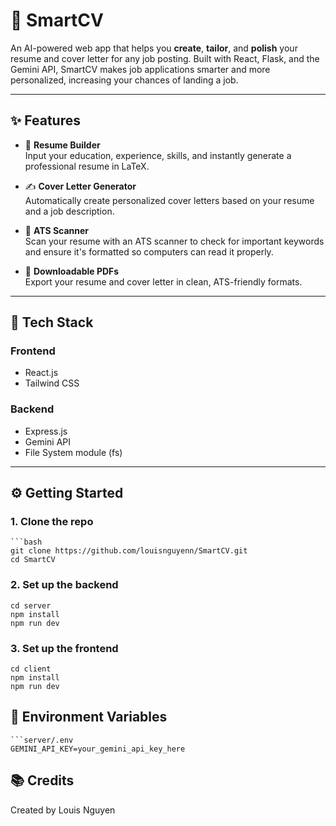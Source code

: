 # 🧠 SmartCV

An AI-powered web app that helps you **create**, **tailor**, and **polish** your resume and cover letter for any job posting. Built with React, Flask, and the Gemini API, SmartCV makes job applications smarter and more personalized, increasing your chances of landing a job.

---

## ✨ Features

- 📝 **Resume Builder**  
  Input your education, experience, skills, and instantly generate a professional resume in LaTeX.

- ✍️ **Cover Letter Generator**  
  Automatically create personalized cover letters based on your resume and a job description.

- 🎯 **ATS Scanner**  
  Scan your resume with an ATS scanner to check for important keywords and ensure it's formatted so computers can read it properly.

- 📄 **Downloadable PDFs**  
  Export your resume and cover letter in clean, ATS-friendly formats.

---

## 🚀 Tech Stack

### Frontend
- React.js
- Tailwind CSS

### Backend
- Express.js
- Gemini API
- File System module (fs)

---

## ⚙️ Getting Started

### 1. Clone the repo
    ```bash
    git clone https://github.com/louisnguyenn/SmartCV.git
    cd SmartCV

### 2. Set up the backend
    cd server
    npm install
    npm run dev

### 3. Set up the frontend
    cd client
    npm install
    npm run dev

## 🔑 Environment Variables
    ```server/.env
    GEMINI_API_KEY=your_gemini_api_key_here

## 📚 Credits
Created by Louis Nguyen  
